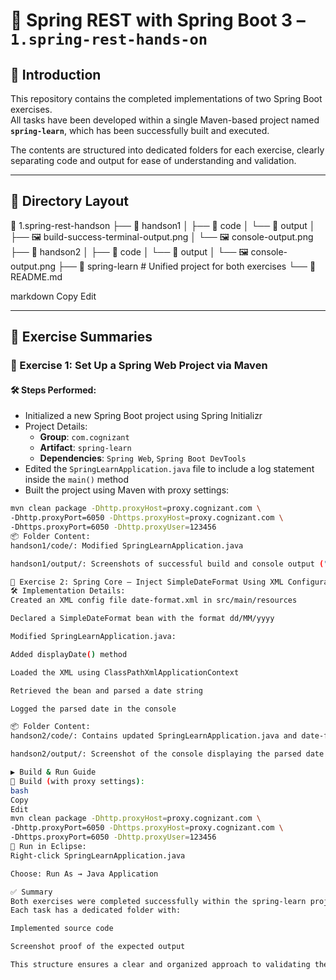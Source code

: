 # 🌱 Spring REST with Spring Boot 3 – `1.spring-rest-hands-on`

## 📌 Introduction

This repository contains the completed implementations of two Spring Boot exercises.  
All tasks have been developed within a single Maven-based project named **`spring-learn`**, which has been successfully built and executed.

The contents are structured into dedicated folders for each exercise, clearly separating code and output for ease of understanding and validation.

---

## 📂 Directory Layout

📁 1.spring-rest-handson
├── 📁 handson1
│ ├── 📁 code
│ └── 📁 output
│ ├── 🖼️ build-success-terminal-output.png
│ └── 🖼️ console-output.png
├── 📁 handson2
│ ├── 📁 code
│ └── 📁 output
│ └── 🖼️ console-output.png
├── 📁 spring-learn # Unified project for both exercises
└── 📄 README.md

markdown
Copy
Edit

---

## 🧪 Exercise Summaries

### 🧩 Exercise 1: Set Up a Spring Web Project via Maven

#### 🛠 Steps Performed:

- Initialized a new Spring Boot project using Spring Initializr
- Project Details:
  - **Group**: `com.cognizant`
  - **Artifact**: `spring-learn`
  - **Dependencies**: `Spring Web`, `Spring Boot DevTools`
- Edited the `SpringLearnApplication.java` file to include a log statement inside the `main()` method
- Built the project using Maven with proxy settings:

```bash
mvn clean package -Dhttp.proxyHost=proxy.cognizant.com \
-Dhttp.proxyPort=6050 -Dhttps.proxyHost=proxy.cognizant.com \
-Dhttps.proxyPort=6050 -Dhttp.proxyUser=123456
📦 Folder Content:
handson1/code/: Modified SpringLearnApplication.java

handson1/output/: Screenshots of successful build and console output ("Inside main")

🧩 Exercise 2: Spring Core – Inject SimpleDateFormat Using XML Configuration
🛠 Implementation Details:
Created an XML config file date-format.xml in src/main/resources

Declared a SimpleDateFormat bean with the format dd/MM/yyyy

Modified SpringLearnApplication.java:

Added displayDate() method

Loaded the XML using ClassPathXmlApplicationContext

Retrieved the bean and parsed a date string

Logged the parsed date in the console

📦 Folder Content:
handson2/code/: Contains updated SpringLearnApplication.java and date-format.xml

handson2/output/: Screenshot of the console displaying the parsed date

▶️ Build & Run Guide
🔧 Build (with proxy settings):
bash
Copy
Edit
mvn clean package -Dhttp.proxyHost=proxy.cognizant.com \
-Dhttp.proxyPort=6050 -Dhttps.proxyHost=proxy.cognizant.com \
-Dhttps.proxyPort=6050 -Dhttp.proxyUser=123456
🚀 Run in Eclipse:
Right-click SpringLearnApplication.java

Choose: Run As → Java Application

✅ Summary
Both exercises were completed successfully within the spring-learn project.
Each task has a dedicated folder with:

Implemented source code

Screenshot proof of the expected output

This structure ensures a clear and organized approach to validating the hands-on objectives.
